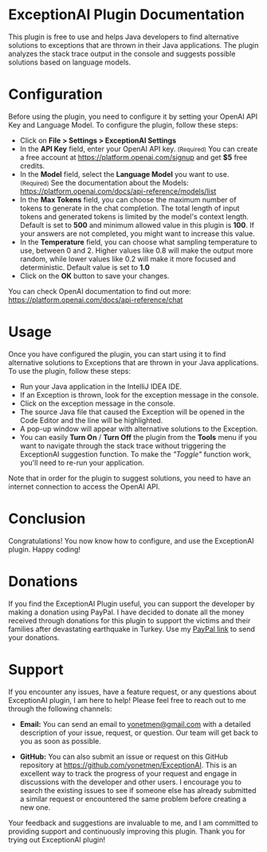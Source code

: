 # ExceptionAI Plugin Documentation
This plugin is free to use and helps Java developers to find alternative solutions to exceptions that are thrown in their Java applications. The plugin analyzes the stack trace output in the console and suggests possible solutions based on language models.

# Configuration
Before using the plugin, you need to configure it by setting your OpenAI API Key and Language Model. To configure the plugin, follow these steps:
* Click on **File > Settings > ExceptionAI Settings**</b> 
* In the <b>API Key</b> field, enter your OpenAI API key. <small>(Required)</small> You can create a free account at https://platform.openai.com/signup and get <b>$5</b> free credits.
* In the <b>Model</b> field, select the <b>Language Model</b> you want to use. <small>(Required)</small> See the documentation about the Models: https://platform.openai.com/docs/api-reference/models/list
* In the <b>Max Tokens</b> field, you can choose the maximum number of tokens to generate in the chat completion. The total length of input tokens and generated tokens is limited by the model's context length. Default is set to <b>500</b> and minimum allowed value in this plugin is <b>100</b>. If your answers are not completed, you might want to increase this value.
* In the <b>Temperature</b> field, you can choose what sampling temperature to use, between 0 and 2. Higher values like 0.8 will make the output more random, while lower values like 0.2 will make it more focused and deterministic. Default value is set to <b>1.0</b>
* Click on the <b>OK</b> button to save your changes.

You can check OpenAI documentation to find out more: https://platform.openai.com/docs/api-reference/chat

# Usage
Once you have configured the plugin, you can start using it to find alternative solutions to Exceptions that are thrown in your Java applications. To use the plugin, follow these steps:</p>
* Run your Java application in the IntelliJ IDEA IDE.
* If an Exception is thrown, look for the exception message in the console.
* Click on the exception message in the console.
* The source Java file that caused the Exception will be opened in the Code Editor and the line will be highlighted.
* A pop-up window will appear with alternative solutions to the Exception.
* You can easily <b>Turn On</b> / <b>Turn Off</b> the plugin from the **Tools** menu if you want to navigate through the stack trace without triggering the ExceptionAI suggestion function. To make the *"Toggle"* function work, you'll need to re-run your application.

Note that in order for the plugin to suggest solutions, you need to have an internet connection to access the OpenAI API.

# Conclusion
Congratulations! You now know how to configure, and use the ExceptionAI plugin. Happy coding!
  
# Donations
If you find the ExceptionAI Plugin useful, you can support the developer by making a donation using PayPal.
I have decided to donate all the money received through donations for this plugin to support the victims and their families after devastating earthquake in Turkey.
Use my <a href="https://www.paypal.com/donate/?business=Z8BCRWQ99B99S&no_recurring=0&item_name=Donations+help+to+support+the+ongoing+development+of+the+ExceptionAI+plugin.&currency_code=USD">PayPal link</a> to send your donations.

# Support

If you encounter any issues, have a feature request, or any questions about ExceptionAI plugin, I am here to help! Please feel free to reach out to me through the following channels:

* <b>Email:</b> You can send an email to yonetmen@gmail.com with a detailed description of your issue, request, or question. Our team will get back to you as soon as possible.

* <b>GitHub:</b> You can also submit an issue or request on this GitHub repository at https://github.com/yonetmen/ExceptionAI. This is an excellent way to track the progress of your request and engage in discussions with the developer and other users. I encourage you to search the existing issues to see if someone else has already submitted a similar request or encountered the same problem before creating a new one.

Your feedback and suggestions are invaluable to me, and I am committed to providing support and continuously improving this plugin. Thank you for trying out ExceptionAI plugin!
